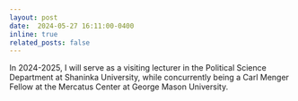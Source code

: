 ```yaml
---
layout: post
date:  2024-05-27 16:11:00-0400
inline: true
related_posts: false
---
```


In 2024-2025, 
I will serve as a visiting lecturer in the Political Science Department at Shaninka University, 
while concurrently being a Carl Menger Fellow at the Mercatus Center at George Mason University.
